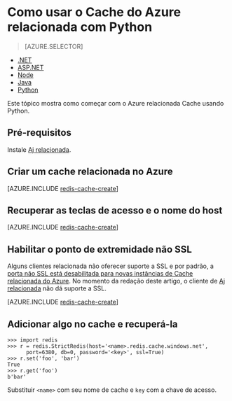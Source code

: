 <properties
    pageTitle="Como usar o Cache do Azure relacionada com Python | Microsoft Azure"
    description="Começar a usar o Cache de relacionada de Azure usando Python"
    services="redis-cache"
    documentationCenter=""
    authors="steved0x"
    manager="douge"
    editor="v-lincan"/>

<tags
    ms.service="cache"
    ms.devlang="python"
    ms.topic="hero-article"
    ms.tgt_pltfrm="cache-redis"
    ms.workload="tbd"
    ms.date="08/16/2016"
    ms.author="sdanie"/>

# <a name="how-to-use-azure-redis-cache-with-python"></a>Como usar o Cache do Azure relacionada com Python

> [AZURE.SELECTOR]
- [.NET](cache-dotnet-how-to-use-azure-redis-cache.md)
- [ASP.NET](cache-web-app-howto.md)
- [Node](cache-nodejs-get-started.md)
- [Java](cache-java-get-started.md)
- [Python](cache-python-get-started.md)

Este tópico mostra como começar com o Azure relacionada Cache usando Python.


## <a name="prerequisites"></a>Pré-requisitos

Instale [Aj relacionada](https://github.com/andymccurdy/redis-py).


## <a name="create-a-redis-cache-on-azure"></a>Criar um cache relacionada no Azure

[AZURE.INCLUDE [redis-cache-create](../../includes/redis-cache-create.md)]

## <a name="retrieve-the-host-name-and-access-keys"></a>Recuperar as teclas de acesso e o nome do host

[AZURE.INCLUDE [redis-cache-create](../../includes/redis-cache-access-keys.md)]


## <a name="enable-the-non-ssl-endpoint"></a>Habilitar o ponto de extremidade não SSL

Alguns clientes relacionada não oferecer suporte a SSL e por padrão, a [porta não SSL está desabilitada para novas instâncias de Cache relacionada do Azure](cache-configure.md#access-ports). No momento da redação deste artigo, o cliente de [Aj relacionada](https://github.com/andymccurdy/redis-py) não dá suporte a SSL. 

[AZURE.INCLUDE [redis-cache-create](../../includes/redis-cache-non-ssl-port.md)]


## <a name="add-something-to-the-cache-and-retrieve-it"></a>Adicionar algo no cache e recuperá-la


    >>> import redis
    >>> r = redis.StrictRedis(host='<name>.redis.cache.windows.net',
          port=6380, db=0, password='<key>', ssl=True)
    >>> r.set('foo', 'bar')
    True
    >>> r.get('foo')
    b'bar'


Substituir `<name>` com seu nome de cache e `key` com a chave de acesso.


<!--Image references-->
[1]: ./media/cache-python-get-started/redis-cache-new-cache-menu.png
[2]: ./media/cache-python-get-started/redis-cache-cache-create.png
